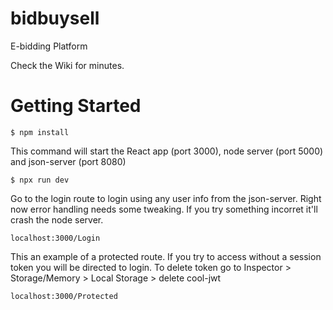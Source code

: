 # bidbuysell
E-bidding Platform

Check the Wiki for minutes.

# Getting Started
```
$ npm install 
```
This command will start the React app (port 3000), node server (port 5000) and json-server (port 8080)
```
$ npx run dev
```
Go to the login route to login using any user info from the json-server. Right now error handling needs some tweaking. If you try something incorret it'll crash the node server. 
```
localhost:3000/Login
```
This an example of a protected route. If you try to access without a session token you will be directed to login. To delete token go to Inspector > Storage/Memory > Local Storage > delete cool-jwt
```
localhost:3000/Protected
```
